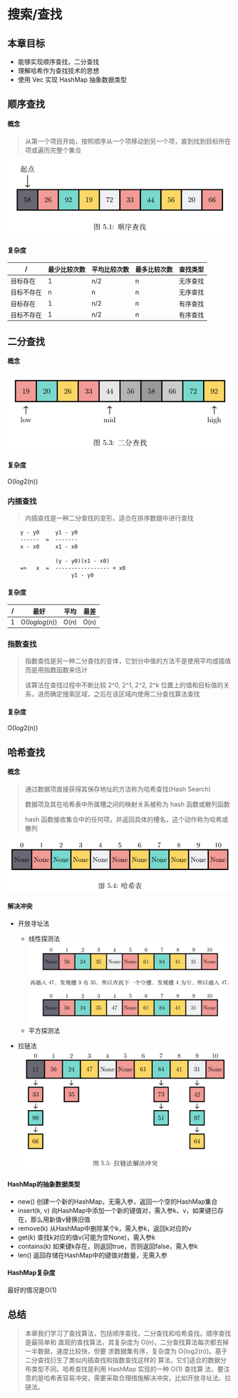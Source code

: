 # 搜索/查找

## 本章目标
- 能够实现顺序查找，二分查找
- 理解哈希作为查找技术的思想
- 使用 Vec 实现 HashMap 抽象数据类型


## 顺序查找
#### 概念
> 从第一个项目开始，按照顺序从一个项移动到另一个项，直到找到目标所在项或遍历完整个集合

![顺序查找](../../assets/sequential_search.png)

#### 复杂度
| /     | 最少比较次数 | 平均比较次数 | 最多比较次数 | 查找类型 |
|-------|--------|--------|--------|------|
| 目标存在  | 1      | n/2    | n      | 无序查找 |
| 目标不存在 | n      | n      | n      | 无序查找 |
| 目标存在  | 1      | n/2    | n      | 有序查找 |
| 目标不存在 | 1      | n/2    | n      | 有序查找 |

## 二分查找
#### 概念
![二分查找](../../assets/binary_search.png)

#### 复杂度
O(*log*2(n))

### 内插查找
> 内插查找是一种二分查找的变形，适合在排序数据中进行查找

```text
    y - y0     y1 - y0
    ------  =  -------
    x - x0     x1 - x0
    
               (y - y0)(x1 - x0)
    =>   x  =  ----------------- + x0
                    y1 - y0
```
#### 复杂度
| / | 最好             | 平均   | 最差   |
|---|----------------|------|------|
| 1 | O(*loglog*(n)) | O(n) | O(n) |


### 指数查找
> 指数查找是另一种二分查找的变体，它划分中值的方法不是使用平均或插值而是用指数函数来估计
> 
> 该算法在查找过程中不断比较 2^0, 2^1, 2^2, 2^k 位置上的值和目标值的关系，进而确定搜索区域，之后在该区域内使用二分查找算法查找

#### 复杂度
O(*log*2(n))


## 哈希查找
#### 概念
> 通过数据项直接获得其保存地址的方法称为哈希查找(Hash Search)
> 
> 数据项及其在哈希表中所属槽之间的映射关系被称为 hash 函数或散列函数
> 
> hash 函数接收集合中的任何项，并返回具体的槽名，这个动作称为哈希或散列

![哈希表](../../assets/hash_table.png)

#### 解决冲突
- 开放寻址法
  - 线性探测法
![线性探测法](../../assets/open_addressing.png)
  - 平方探测法

- 拉链法
![拉链法](../../assets/zipper.png)

#### HashMap的抽象数据类型
- new() 创建一个新的HashMap，无需入参，返回一个空的HashMap集合
- insert(k, v) 向HashMap中添加一个新的键值对，需入参k、v，如果键已存在，那么用新值v替换旧值
- remove(k) 从HashMap中删除某个k，需入参k，返回k对应的v
- get(k) 查找k对应的值v(可能为空None)，需入参k
- contains(k) 如果键k存在，则返回true，否则返回false，需入参k
- len() 返回存储在HashMap中的键值对数量，无需入参

#### HashMap复杂度
最好的情况是O(1)

## 总结
>    本章我们学习了查找算法，包括顺序查找，二分查找和哈希查找。顺序查找是最简单和
> 直观的查找算法，其复杂度为 O(n)，二分查找算法每次都去掉一半数据，速度比较快，但要
> 求数据集有序，复杂度为 O(log2(n))。基于二分查找衍生了类似内插查找和指数查找这样的
> 算法，它们适合的数据分布类型不同。哈希查找是利用 HashMap 实现的一种 O(1) 查找算
> 法，要注意的是哈希表容易冲突，需要采取合理措施解决冲突，比如开放寻址法、拉链法。
